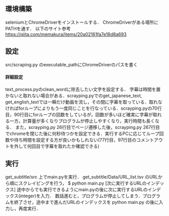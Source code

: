 ## 環境構築
seleniumとChromeDriverをインストールする．
ChromeDriverがある場所にPATHを通す．
以下のサイト参考
https://qiita.com/memakura/items/20a02161fa7e18d8a693

## 設定
src/scraping.py のexecutable_pathにChromeDriverのパスを書く
#### 詳細設定
text_process.pyのclean_wordに除去したい文字を設定する．
字幕は時間を置かないと取れない場合がある．scrayping.pyでのget_japanese_text, get_english_textでは一瞬だけ動画を流し，その間に字幕を取っている．取れなければforループによりもう一度同じことを行なっている．scrayping.pyの70行目，90行目にforループの回数をしているが，回数が多いほど確実に字幕が取れる一方，計算量が多くなりプログラムが停止しやすくなり，実行時間も長くなる．
また，scrayping.py 26行目でページ遷移した後，scrayping.py 267行目でchromeを閉じた後に何秒待つかを設定できる．実行するPCに応じてループ回数や待ち時間を設定する方が良いかもしれない(77行目，97行目のコメントアウトを外して何回目で字幕を取れたか確認できる)

## 実行
get_subtitle/src 上でmain.pyを実行．
get_subtitle/Data/URL_list.tsv のURLから順にスクレイピングを行う，
$ python main.py [次に実行するURLのインデックス]
途中からでも実行できるようにmain.pyの後に次に実行するURLのインデックス(integer)を入力．
数話進むと，プログラムが停止してしまう．プログラムを終了させ，途中まで進んだURLのインデックスを python main.py の後に入力し，再度実行．
